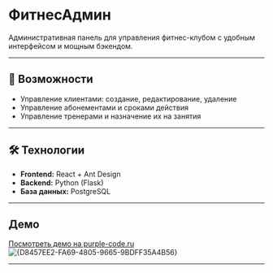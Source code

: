 # ФитнесАдмин

Административная панель для управления фитнес-клубом с удобным интерфейсом и мощным бэкендом.

---

## 🚀 Возможности

- Управление клиентами: создание, редактирование, удаление
- Управление абонементами и сроками действия
- Управление тренерами и назначение их на занятия
  
---

## 🛠 Технологии

- **Frontend:** React + Ant Design  
- **Backend:** Python (Flask)  
- **База данных:** PostgreSQL

---

## Демо

[Посмотреть демо на purple-code.ru](https://purple-code.ru)
![{D8457EE2-FA69-4805-9665-9BDFF35A4B56}](https://github.com/user-attachments/assets/0fe399dc-9607-42a1-b2dd-5af857b379a6)

---

